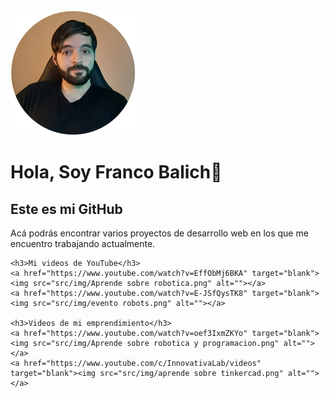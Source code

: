 
<!DOCTYPE html>
<html lang="es">
<head>
    <meta charset="UTF-8">
    <meta http-equiv="X-UA-Compatible" content="IE=edge">
    <meta name="viewport" content="width=device-width, initial-scale=1.0">
    <link rel="stylesheet" href="src/css/styles.css">
</head>
<body>
    <img src="/src/img/foto-de-perfil.png" alt="" srcset="">
    <h1>Hola, Soy Franco Balich👋</h1>
    <h2>Este es mi GitHub</h2>
    <p>Acá podrás encontrar varios proyectos de desarrollo web en los que me encuentro trabajando actualmente.</p>
    
    <h3>Mi videos de YouTube</h3>
    <a href="https://www.youtube.com/watch?v=EffObMj6BKA" target="blank"><img src="src/img/Aprende sobre robotica.png" alt=""></a>
    <a href="https://www.youtube.com/watch?v=E-JSfQysTK8" target="blank"><img src="src/img/evento robots.png" alt=""></a>

    <h3>Videos de mi emprendimiento</h3>
    <a href="https://www.youtube.com/watch?v=oef3IxmZKYo" target="blank"><img src="src/img/Aprende sobre robotica y programacion.png" alt=""></a>
    <a href="https://www.youtube.com/c/InnovativaLab/videos" target="blank"><img src="src/img/aprende sobre tinkercad.png" alt=""></a>
</body>
</html>